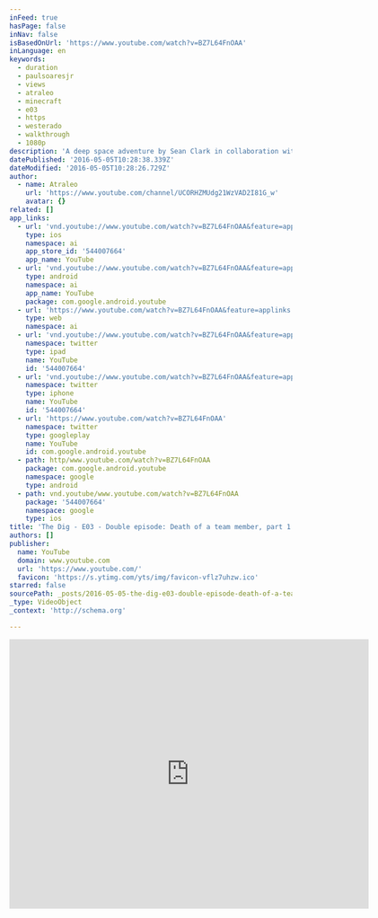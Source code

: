 ```yaml
---
inFeed: true
hasPage: false
inNav: false
isBasedOnUrl: 'https://www.youtube.com/watch?v=BZ7L64FnOAA'
inLanguage: en
keywords:
  - duration
  - paulsoaresjr
  - views
  - atraleo
  - minecraft
  - e03
  - https
  - westerado
  - walkthrough
  - 1080p
description: 'A deep space adventure by Sean Clark in collaboration with filmmaker Steven Spielberg. A radio telescope in Borneo detects the approach of a large asteroid on a collision course with Earth; authorities dub it "Attila" after the ancient conqueror Attila the Hun.'
datePublished: '2016-05-05T10:28:38.339Z'
dateModified: '2016-05-05T10:28:26.729Z'
author:
  - name: Atraleo
    url: 'https://www.youtube.com/channel/UCORHZMUdg21WzVAD2I81G_w'
    avatar: {}
related: []
app_links:
  - url: 'vnd.youtube://www.youtube.com/watch?v=BZ7L64FnOAA&feature=applinks'
    type: ios
    namespace: ai
    app_store_id: '544007664'
    app_name: YouTube
  - url: 'vnd.youtube://www.youtube.com/watch?v=BZ7L64FnOAA&feature=applinks'
    type: android
    namespace: ai
    app_name: YouTube
    package: com.google.android.youtube
  - url: 'https://www.youtube.com/watch?v=BZ7L64FnOAA&feature=applinks'
    type: web
    namespace: ai
  - url: 'vnd.youtube://www.youtube.com/watch?v=BZ7L64FnOAA&feature=applinks'
    namespace: twitter
    type: ipad
    name: YouTube
    id: '544007664'
  - url: 'vnd.youtube://www.youtube.com/watch?v=BZ7L64FnOAA&feature=applinks'
    namespace: twitter
    type: iphone
    name: YouTube
    id: '544007664'
  - url: 'https://www.youtube.com/watch?v=BZ7L64FnOAA'
    namespace: twitter
    type: googleplay
    name: YouTube
    id: com.google.android.youtube
  - path: http/www.youtube.com/watch?v=BZ7L64FnOAA
    package: com.google.android.youtube
    namespace: google
    type: android
  - path: vnd.youtube/www.youtube.com/watch?v=BZ7L64FnOAA
    package: '544007664'
    namespace: google
    type: ios
title: 'The Dig - E03 - Double episode: Death of a team member, part 1 of 2'
authors: []
publisher:
  name: YouTube
  domain: www.youtube.com
  url: 'https://www.youtube.com/'
  favicon: 'https://s.ytimg.com/yts/img/favicon-vflz7uhzw.ico'
starred: false
sourcePath: _posts/2016-05-05-the-dig-e03-double-episode-death-of-a-team-member-part.md
_type: VideoObject
_context: 'http://schema.org'

---
```

<iframe src="https://cdn.embedly.com/widgets/media.html?src=https%3A%2F%2Fwww.youtube.com%2Fembed%2FBZ7L64FnOAA%3Ffeature%3Doembed&amp;url=https%3A%2F%2Fwww.youtube.com%2Fwatch%3Fv%3DBZ7L64FnOAA&amp;image=https%3A%2F%2Fi.ytimg.com%2Fvi%2FBZ7L64FnOAA%2Fhqdefault.jpg&amp;key=b7d04c9b404c499eba89ee7072e1c4f7&amp;type=text%2Fhtml&amp;schema=youtube" width="640" height="480" scrolling="no" frameborder="0" allowfullscreen="" style=""></iframe>